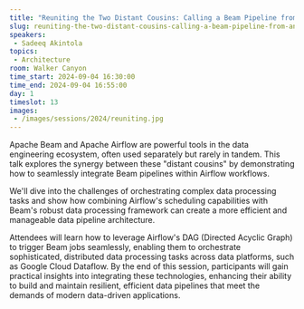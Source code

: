 ```yaml
---
title: "Reuniting the Two Distant Cousins: Calling a Beam Pipeline from an Airflow Job"
slug: reuniting-the-two-distant-cousins-calling-a-beam-pipeline-from-an-airflow-job
speakers:
 - Sadeeq Akintola
topics:
 - Architecture
room: Walker Canyon
time_start: 2024-09-04 16:30:00
time_end: 2024-09-04 16:55:00
day: 1
timeslot: 13
images:
 - /images/sessions/2024/reuniting.jpg 
---
```


Apache Beam and Apache Airflow are powerful tools in the data engineering ecosystem, often used separately but rarely in tandem. This talk explores the synergy between these "distant cousins" by demonstrating how to seamlessly integrate Beam pipelines within Airflow workflows.

We'll dive into the challenges of orchestrating complex data processing tasks and show how combining Airflow's scheduling capabilities with Beam's robust data processing framework can create a more efficient and manageable data pipeline architecture. 

Attendees will learn how to leverage Airflow's DAG (Directed Acyclic Graph) to trigger Beam jobs seamlessly, enabling them to orchestrate sophisticated, distributed data processing tasks across data platforms, such as Google Cloud Dataflow. By the end of this session, participants will gain practical insights into integrating these technologies, enhancing their ability to build and maintain resilient, efficient data pipelines that meet the demands of modern data-driven applications.